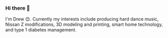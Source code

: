 ### Hi there 👋

I'm Drew 😊. Currently my interests include producing hard dance music, Nissan Z modifications, 3D modeling and printing, smart home technology, and type 1 diabetes management.

<!--
- 🔭 I’m currently working on ...
- 🌱 I’m currently learning ...
- 👯 I’m looking to collaborate on ...
- 🤔 I’m looking for help with ...
- 💬 Ask me about ...
- ⚡ Fun fact: ...
-->
